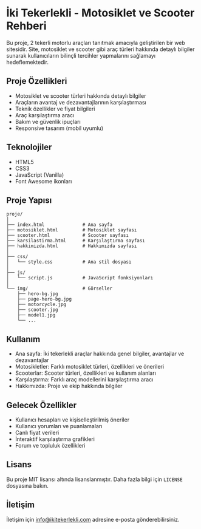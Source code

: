 # İki Tekerlekli - Motosiklet ve Scooter Rehberi

Bu proje, 2 tekerli motorlu araçları tanıtmak amacıyla geliştirilen bir web sitesidir. Site, motosiklet ve scooter gibi araç türleri hakkında detaylı bilgiler sunarak kullanıcıların bilinçli tercihler yapmalarını sağlamayı hedeflemektedir.

## Proje Özellikleri

- Motosiklet ve scooter türleri hakkında detaylı bilgiler
- Araçların avantaj ve dezavantajlarının karşılaştırması
- Teknik özellikler ve fiyat bilgileri
- Araç karşılaştırma aracı
- Bakım ve güvenlik ipuçları
- Responsive tasarım (mobil uyumlu)

## Teknolojiler

- HTML5
- CSS3
- JavaScript (Vanilla)
- Font Awesome ikonları

## Proje Yapısı

```
proje/
│
├── index.html              # Ana sayfa
├── motosiklet.html         # Motosiklet sayfası
├── scooter.html            # Scooter sayfası
├── karsilastirma.html      # Karşılaştırma sayfası
├── hakkimizda.html         # Hakkımızda sayfası
│
├── css/
│   └── style.css           # Ana stil dosyası
│
├── js/
│   └── script.js           # JavaScript fonksiyonları
│
└── img/                    # Görseller
    ├── hero-bg.jpg
    ├── page-hero-bg.jpg
    ├── motorcycle.jpg
    ├── scooter.jpg
    ├── model1.jpg
    └── ...
```


## Kullanım

- Ana sayfa: İki tekerlekli araçlar hakkında genel bilgiler, avantajlar ve dezavantajlar
- Motosikletler: Farklı motosiklet türleri, özellikleri ve önerileri
- Scooterlar: Scooter türleri, özellikleri ve kullanım alanları
- Karşılaştırma: Farklı araç modellerini karşılaştırma aracı
- Hakkımızda: Proje ve ekip hakkında bilgiler

## Gelecek Özellikler

- Kullanıcı hesapları ve kişiselleştirilmiş öneriler
- Kullanıcı yorumları ve puanlamaları
- Canlı fiyat verileri
- İnteraktif karşılaştırma grafikleri
- Forum ve topluluk özellikleri

## Lisans

Bu proje MIT lisansı altında lisanslanmıştır. Daha fazla bilgi için `LICENSE` dosyasına bakın.

## İletişim

İletişim için info@ikitekerlekli.com adresine e-posta gönderebilirsiniz. 
